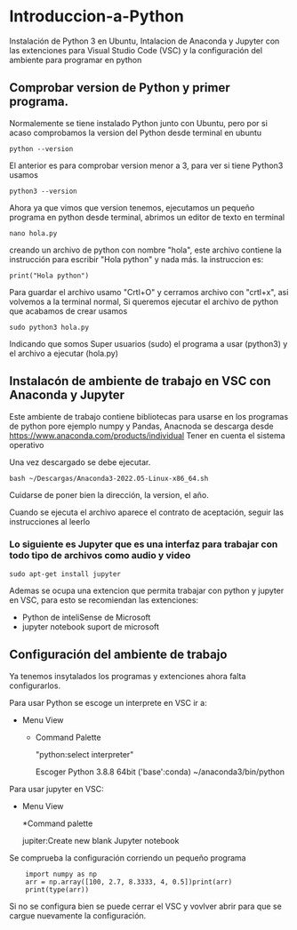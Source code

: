 # Introduccion-a-Python
Instalación de Python 3 en Ubuntu, Intalacion de Anaconda y Jupyter con las extenciones para Visual Studio Code (VSC) y la configuración del ambiente para programar en python

## Comprobar version de Python y primer programa.
Normalemente se tiene instalado Python junto con Ubuntu, pero por si acaso comprobamos la version del Python desde terminal en ubuntu

    python --version

El anterior es para comprobar version menor a 3, para ver si tiene Python3 usamos

    python3 --version
Ahora ya que vimos que version tenemos, ejecutamos un pequeño programa en python desde terminal, abrimos un editor de texto en terminal 

    nano hola.py
creando un archivo de python con nombre "hola", este archivo contiene la instrucción para escribir "Hola python" y nada más. la instruccion es:

    print("Hola python")
Para guardar el archivo usamo "Crtl+O" y cerramos archivo con "crtl+x", asi volvemos a la terminal normal, Si queremos ejecutar el archivo de python que acabamos de crear usamos 

    sudo python3 hola.py
Indicando que somos Super usuarios (sudo) el programa a usar (python3) y el archivo a ejecutar (hola.py)

## Instalacón de ambiente de trabajo en VSC con Anaconda y Jupyter
Este ambiente de trabajo contiene bibliotecas para usarse en los programas de python  pore ejemplo numpy y Pandas, Anacnoda se descarga desde https://www.anaconda.com/products/individual
Tener en cuenta el sistema operativo 

Una vez descargado se debe ejecutar.

    bash ~/Descargas/Anaconda3-2022.05-Linux-x86_64.sh

Cuidarse de poner bien la dirección, la version, el año.

Cuando se ejecuta el archivo aparece el contrato de aceptación, seguir las instrucciones al leerlo

### Lo siguiente es Jupyter que es una interfaz para trabajar con todo tipo de archivos como audio y video

    sudo apt-get install jupyter
Ademas se ocupa una extencion que permita trabajar con python y jupyter en VSC, para esto se recomiendan las extenciones:
* Python de inteliSense de Microsoft
* jupyter notebook suport de microsoft

## Configuración del ambiente de trabajo
Ya tenemos insytalados los programas y extenciones ahora falta configurarlos.

Para usar Python se escoge un interprete en VSC ir a:
 * Menu View
    
    * Command Palette

        "python:select interpreter"

        Escoger Python 3.8.8 64bit ('base':conda) ~/anaconda3/bin/python

Para usar jupyter en VSC:
* Menu View

    *Command palette

    jupiter:Create new blank Jupyter notebook

Se comprueba la configuración corriendo un pequeño programa

        import numpy as np 
        arr = np.array([100, 2.7, 8.3333, 4, 0.5])print(arr) 
        print(type(arr)) 

Si no se configura bien se puede cerrar el VSC y vovlver abrir para que se cargue nuevamente la configuración.